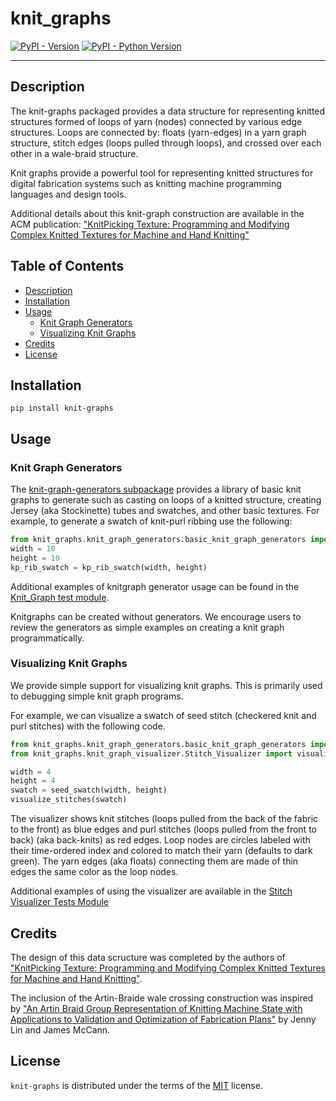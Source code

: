 # knit_graphs

[![PyPI - Version](https://img.shields.io/pypi/v/knit-graphs.svg)](https://pypi.org/project/knit-graphs)
[![PyPI - Python Version](https://img.shields.io/pypi/pyversions/knit-graphs.svg)](https://pypi.org/project/knit-graphs)

-----
## Description
The knit-graphs packaged provides a data structure for representing knitted structures formed of loops of yarn (nodes) connected by various edge structures. Loops are connected by: floats (yarn-edges) in a yarn graph structure, stitch edges (loops pulled through loops), and crossed over each other in a wale-braid structure. 

Knit graphs provide a powerful tool for representing knitted structures for digital fabrication systems such as knitting machine programming languages and design tools. 

Additional details about this knit-graph construction are available in the ACM publication:
["KnitPicking Texture: Programming and Modifying Complex Knitted Textures for Machine and Hand Knitting"](https://doi.org/10.1145/3332165.3347886)

## Table of Contents
- [Description](#description)
- [Installation](#installation)
- [Usage](#usage)
  - [Knit Graph Generators](#knit-graph-generators)
  - [Visualizing Knit Graphs](#visualizing-knit-graphs)
- [Credits](#credits)
- [License](#license)



## Installation

```console
pip install knit-graphs
```

## Usage

### Knit Graph Generators
The [knit-graph-generators subpackage](https://github.com/mhofmann-Khoury/knit_graph/tree/main/src/knit_graphs/knit_graph_generators) provides a library of basic knit graphs to generate such as casting on loops of a knitted structure, creating Jersey (aka Stockinette) tubes and swatches, and other basic textures. 
For example, to generate a swatch of knit-purl ribbing use the following:
```python
from knit_graphs.knit_graph_generators.basic_knit_graph_generators import kp_rib_swatch
width = 10
height = 10
kp_rib_swatch = kp_rib_swatch(width, height)
```
Additional examples of knitgraph generator usage can be found in the [Knit_Graph test module](https://github.com/mhofmann-Khoury/knit_graph/blob/main/tests/test_Knit_Graph.py).

Knitgraphs can be created without generators. We encourage users to review the generators as simple examples on creating a knit graph programmatically. 

### Visualizing Knit Graphs
We provide simple support for visualizing knit graphs. This is primarily used to debugging simple knit graph programs. 

For example, we can visualize a swatch of seed stitch (checkered knit and purl stitches) with the following code.

```python
from knit_graphs.knit_graph_generators.basic_knit_graph_generators import seed_swatch
from knit_graphs.knit_graph_visualizer.Stitch_Visualizer import visualize_stitches

width = 4
height = 4
swatch = seed_swatch(width, height)
visualize_stitches(swatch)
```
The visualizer shows knit stitches (loops pulled from the back of the fabric to the front) as blue edges and purl stitches (loops pulled from the front to back) (aka back-knits) as red edges. Loop nodes are circles labeled with their time-ordered index and colored to match their yarn (defaults to dark green). The yarn edges (aka floats) connecting them are made of thin edges the same color as the loop nodes. 

Additional examples of using the visualizer are available in the [Stitch Visualizer Tests Module](https://github.com/mhofmann-Khoury/knit_graph/blob/main/tests/test_Stitch_Visualizer.py)

## Credits
The design of this data scructure was completed by the authors of 
["KnitPicking Texture: Programming and Modifying Complex Knitted Textures for Machine and Hand Knitting"](https://doi.org/10.1145/3332165.3347886).

The inclusion of the Artin-Braide wale crossing construction was inspired by ["An Artin Braid Group Representation of Knitting Machine State with Applications to Validation and Optimization of Fabrication Plans"](https://doi.org/10.1109/ICRA48506.2021.9562113) by Jenny Lin and James McCann.

## License

`knit-graphs` is distributed under the terms of the [MIT](https://spdx.org/licenses/MIT.html) license.